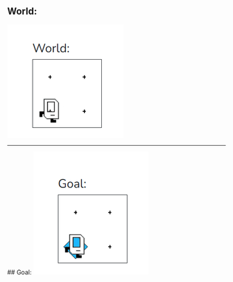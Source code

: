 ## World:
<img src="/Images/put_beeper_world.PNG"/>
<hr>
## Goal:
<img src="/Images/put_beeper_goal.PNG"/>
